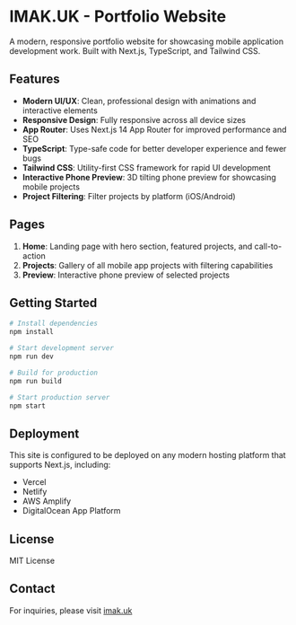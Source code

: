 # IMAK.UK - Portfolio Website

A modern, responsive portfolio website for showcasing mobile application development work. Built with Next.js, TypeScript, and Tailwind CSS.

## Features

- **Modern UI/UX**: Clean, professional design with animations and interactive elements
- **Responsive Design**: Fully responsive across all device sizes
- **App Router**: Uses Next.js 14 App Router for improved performance and SEO
- **TypeScript**: Type-safe code for better developer experience and fewer bugs
- **Tailwind CSS**: Utility-first CSS framework for rapid UI development
- **Interactive Phone Preview**: 3D tilting phone preview for showcasing mobile projects
- **Project Filtering**: Filter projects by platform (iOS/Android)

## Pages

1. **Home**: Landing page with hero section, featured projects, and call-to-action
2. **Projects**: Gallery of all mobile app projects with filtering capabilities
3. **Preview**: Interactive phone preview of selected projects

## Getting Started

```bash
# Install dependencies
npm install

# Start development server
npm run dev

# Build for production
npm run build

# Start production server
npm start
```

## Deployment

This site is configured to be deployed on any modern hosting platform that supports Next.js, including:

- Vercel
- Netlify
- AWS Amplify
- DigitalOcean App Platform

## License

MIT License

## Contact

For inquiries, please visit [imak.uk](https://imak.uk) 